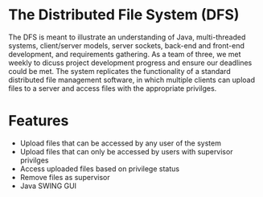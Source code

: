 The Distributed File System (DFS)
=
The DFS is meant to illustrate an understanding of Java, multi-threaded systems, client/server models, server sockets, back-end and front-end development, and requirements gathering. As a team of three, we met weekly to dicuss project development progress and ensure our deadlines could be met. The system replicates the functionality of a standard distributed file management software, in which multiple clients can upload files to a server and access files with the appropriate privilges.

# Features 
* Upload files that can be accessed by any user of the system
* Upload files that can only be accessed by users with supervisor privilges
* Access uploaded files based on privilege status 
* Remove files as supervisor
* Java SWING GUI
